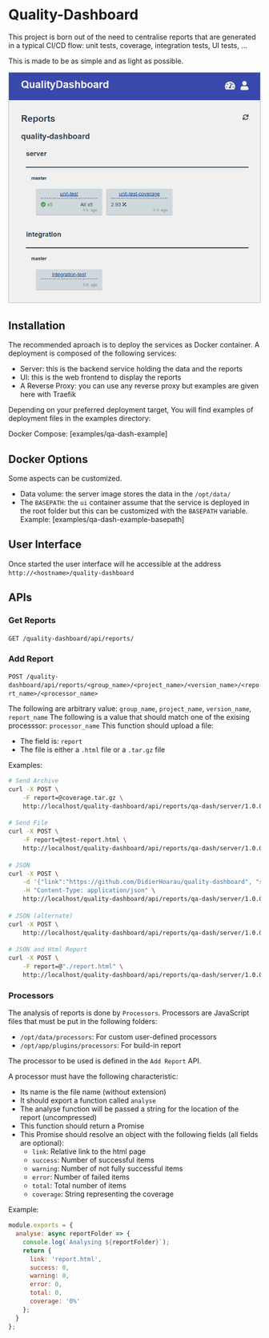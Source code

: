 # Quality-Dashboard

This project is born out of the need to centralise reports that are generated in a typical CI/CD flow: unit tests, coverage, integration tests, UI tests, ...

This is made to be as simple and as light as possible.

![alt text](https://github.com/DidierHoarau/quality-dashboard/raw/master/_shared/img/screenshot.png 'Quality Dashboard Screenshot')

## Installation

The recommended aproach is to deploy the services as Docker container. A deployment is composed of the following services:

- Server: this is the backend service holding the data and the reports
- UI: this is the web frontend to display the reports
- A Reverse Proxy: you can use any reverse proxy but examples are given here with Traefik

Depending on your preferred deployment target, You will find examples of deployment files in the examples directory:

Docker Compose: [examples/qa-dash-example]

## Docker Options

Some aspects can be customized.

- Data volume: the server image stores the data in the `/opt/data/`
- The `BASEPATH`: the `ui` container assume that the service is deployed in the root folder but this can be customized with the `BASEPATH` variable. Example: [examples/qa-dash-example-basepath]

## User Interface

Once started the user interface will he accessible at the address `http://<hostname>/quality-dashboard`

## APIs

### Get Reports

`GET /quality-dashboard/api/reports/`

### Add Report

`POST /quality-dashboard/api/reports/<group_name>/<project_name>/<version_name>/<report_name>/<processor_name>`

The following are arbitrary value: `group_name`, `project_name`, `version_name`, `report_name`
The following is a value that should match one of the exising processsor: `processor_name`
This function should upload a file:

- The field is: `report`
- The file is either a `.html` file or a `.tar.gz` file

Examples:

```bash
# Send Archive
curl -X POST \
    -F report=@coverage.tar.gz \
    http://localhost/quality-dashboard/api/reports/qa-dash/server/1.0.0/unit-test-coverage/lcov-coverage

# Send File
curl -X POST \
    -F report=@test-report.html \
    http://localhost/quality-dashboard/api/reports/qa-dash/server/1.0.0/unit-test/jest-html-reporter

# JSON
curl -X POST \
    -d '{"link":"https://github.com/DidierHoarau/quality-dashboard", "success": 10, "error": 9, "warning": 8, "total": 27, "coverage": 80 }' \
    -H "Content-Type: application/json" \
    http://localhost/quality-dashboard/api/reports/qa-dash/server/1.0.0/test-json/json

# JSON (alternate)
curl -X POST \
    http://localhost/quality-dashboard/api/reports/qa-dash/server/1.0.0/test-json-alt/json?data_json=%7B\"success\"%3A10,\"error\"%3A9,\"warning\"%3A8,\"total\"%3A27,\"coverage\"%3A80%7D

# JSON and Html Report
curl -X POST \
    -F report=@"./report.html" \
    http://localhost/quality-dashboard/api/reports/qa-dash/server/1.0.0/test-json-file/json?data_json=%7B\"success\"%3A10,\"error\"%3A9,\"warning\"%3A8,\"total\"%3A27,\"coverage\"%3A80%7D


```

### Processors

The analysis of reports is done by `Processors`. Processors are JavaScript files that must be put in the following folders:

- `/opt/data/processors`: For custom user-defined processors
- `/opt/app/plugins/processors`: For build-in report

The processor to be used is defined in the `Add Report` API.

A processor must have the following characteristic:

- Its name is the file name (without extension)
- It should export a function called `analyse`
- The analyse function will be passed a string for the location of the report (uncompressed)
- This function should return a Promise
- This Promise should resolve an object with the following fields (all fields are optional):
  - `link`: Relative link to the html page
  - `success`: Number of successful items
  - `warning`: Number of not fully successful items
  - `error`: Number of failed items
  - `total`: Total number of items
  - `coverage`: String representing the coverage

Example:

```javascript
module.exports = {
  analyse: async reportFolder => {
    console.log(`Analysing ${reportFolder}`);
    return {
      link: 'report.html',
      success: 0,
      warning: 0,
      error: 0,
      total: 0,
      coverage: '0%'
    };
  }
};
```
